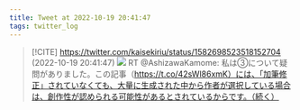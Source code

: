 ```yaml
---
title: Tweet at 2022-10-19 20:41:47
tags: twitter_log
---
```


> [!CITE] https://twitter.com/kaisekiriu/status/1582698523518152704 (2022-10-19 20:41:47)
> ![](https://twitter.com/kaisekiriu/status/1582698523518152704)
> RT @AshizawaKamome: 私は③について疑問がありました。この記事（https://t.co/42sWl86xmK）には、「加筆修正」されていなくても、大量に生成された中から作者が選択している場合は、創作性が認められる可能性があるとされているからです。（続く）
